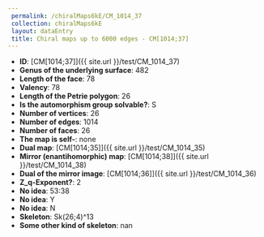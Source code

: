 ```yaml
--- 
 permalink: /chiralMaps6kE/CM_1014_37 
 collection: chiralMaps6kE
 layout: dataEntry
 title: Chiral maps up to 6000 edges - CM[1014;37]
---
```


- **ID**: [CM[1014;37]]({{ site.url }}/test/CM_1014_37)
- **Genus of the underlying surface**: 482
- **Length of the face**: 78
- **Valency**: 78
- **Length of the Petrie polygon**: 26
- **Is the automorphism group solvable?**: S
- **Number of vertices**: 26
- **Number of edges**: 1014
- **Number of faces**: 26
- **The map is self-**: none
- **Dual map**: [CM[1014;35]]({{ site.url }}/test/CM_1014_35)
- **Mirror (enantihomorphic) map**: [CM[1014;38]]({{ site.url }}/test/CM_1014_38)
- **Dual of the mirror image**: [CM[1014;36]]({{ site.url }}/test/CM_1014_36)
- **Z_q-Exponent?**: 2
- **No idea**:  53:38
- **No idea**: Y
- **No idea**: N
- **Skeleton**: Sk(26;4)^13
- **Some other kind of skeleton**: nan
